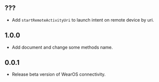 ## ???

* Add `startRemoteActivityUri` to launch intent on remote device by uri.

## 1.0.0
* Add document and change some methods name.

## 0.0.1

* Release beta version of WearOS connectivity.

